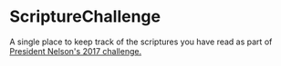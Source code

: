 # ScriptureChallenge
A single place to keep track of the scriptures you have read as part of [President Nelson's 2017 challenge.](https://www.churchofjesuschrist.org/inspiration/i-studied-more-than-2-200-scriptures-about-the-savior-in-six-weeks-here-is-a-little-of-what-i-learned?lang=eng)
